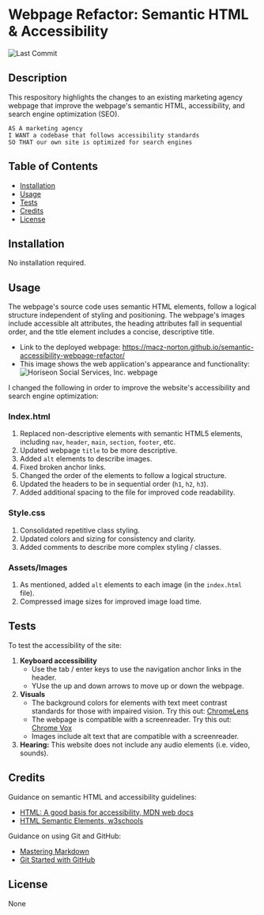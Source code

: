 # Webpage Refactor: Semantic HTML & Accessibility

![Last Commit](https://img.shields.io/github/last-commit/macz-norton/webpage-refactor)

## Description

This respository highlights the changes to an existing marketing agency webpage that improve the webpage's semantic HTML, accessibility, and search engine optimization (SEO).

```
AS A marketing agency
I WANT a codebase that follows accessibility standards
SO THAT our own site is optimized for search engines
```

## Table of Contents

* [Installation](#installation)
* [Usage](#usage)
* [Tests](#tests)
* [Credits](#credits)
* [License](#license)

## Installation

No installation required.

## Usage

The webpage's source code uses semantic HTML elements, follow a logical structure independent of styling and positioning. The webpage's images include accessible alt attributes, the heading attributes fall in sequential order, and the title element includes a concise, descriptive title.
* Link to the deployed webpage: https://macz-norton.github.io/semantic-accessibility-webpage-refactor/
* This image shows the web application's appearance and functionality:
![ Horiseon Social Services, Inc. webpage](https://user-images.githubusercontent.com/71162422/95649950-6670b780-0a95-11eb-850e-e02dd5689437.png)

I changed the following in order to improve the website's accessibility and search engine optimization: 

### Index.html
1. Replaced non-descriptive elements with semantic HTML5 elements, including `nav`, `header`, `main`, `section`, `footer`, etc.
2. Updated webpage `title` to be more descriptive.
3. Added `alt` elements to describe images.
4. Fixed broken anchor links.
5. Changed the order of the elements to follow a logical structure.
6. Updated the headers to be in sequential order (`h1`, `h2`, `h3`).
5. Added additional spacing to the file for improved code readability.

### Style.css
1. Consolidated repetitive class styling.
2. Updated colors and sizing for consistency and clarity.
3. Added comments to describe more complex styling / classes.

### Assets/Images
1. As mentioned, added `alt` elements to each image (in the `index.html` file).
2. Compressed image sizes for improved image load time.

## Tests

To test the accessibility of the site:
1. **Keyboard accessibility**
    * Use the tab / enter keys to use the navigation anchor links in the header. 
    * YUse the up and down arrows to move up or down the webpage.
2. **Visuals**
    * The background colors for elements with text meet contrast standards for those with impaired vision. Try this out: [ChromeLens](https://chrome.google.com/webstore/detail/chromelens/idikgljglpfilbhaboonnpnnincjhjkd?hl=en)
    * The webpage is compatible with a screenreader. Try this out: [Chrome Vox](https://chrome.google.com/webstore/detail/chromevox-classic-extensi/kgejglhpjiefppelpmljglcjbhoiplfn?hl=en)
    * Images include alt text that are compatible with a screenreader.
3. **Hearing:** This website does not include any audio elements (i.e. video, sounds).

## Credits

Guidance on semantic HTML and accessibility guidelines:
* [HTML: A good basis for accessibility, MDN web docs](https://developer.mozilla.org/en-US/docs/Learn/Accessibility/HTML)
* [HTML Semantic Elements, w3schools](https://www.w3schools.com/html/html5_semantic_elements.asp)

Guidance on using Git and GitHub:
* [Mastering Markdown](https://guides.github.com/features/mastering-markdown/)
* [Git Started with GitHub](https://www.udemy.com/course/git-started-with-github/)

## License

None